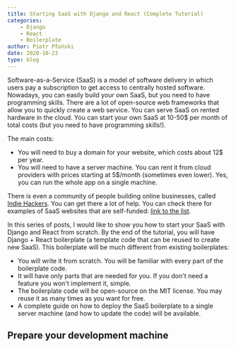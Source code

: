 ```yaml
---
title: Starting SaaS with Django and React (Complete Tutorial)
categories: 
    - Django
    - React
    - Boilerplate
author: Piotr Płoński
date: 2020-10-23
type: blog
---
```



Software-as-a-Service (SaaS) is a model of software delivery in which users pay a subscription to get access to centrally hosted software. Nowadays, you can easily build your own SaaS, but you need to have programming skills. There are a lot of open-source web frameworks that allow you to quickly create a web service. You can serve SaaS on rented hardware in the cloud. You can start your own SaaS at 10-50$ per month of total costs (but you need to have programming skills!). 

The main costs:
- You will need to buy a domain for your website, which costs about 12$ per year. 
- You will need to have a server machine. You can rent it from cloud providers with prices starting at 5$/month (sometimes even lower). Yes, you can run the whole app on a single machine. 

There is even a community of people building online businesses, called [Indie Hackers](https://www.indiehackers.com). You can get there a lot of help. You can check there for examples of SaaS websites that are self-funded: [link to the list](https://www.indiehackers.com/products?businessModel=subscriptions&funding=self&revenueVerification=stripe&sorting=recently-updated).

In this series of posts, I would like to show you how to start your SaaS with Django and React from scratch. By the end of the tutorial, you will have Django + React boilerplate (a template code that can be reused to create new SaaS). This boilerplate will be much different from existing boilerplates:
- You will write it from scratch. You will be familiar with every part of the boilerplate code.
- It will have only parts that are needed for you. If you don't need a feature you won't implement it, simple.
- The boilerplate code will be open-source on the MIT license. You may reuse it as many times as you want for free.
- A complete guide on how to deploy the SaaS boilerplate to a single server machine (and how to update the code) will be available. 

## Prepare your development machine


